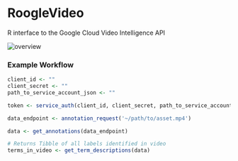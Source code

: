 # RoogleVideo
R interface to the Google Cloud Video Intelligence API


![overview](https://i.imgur.com/lLeEG2R.png)

### Example Workflow

```r
client_id <- ""
client_secret <- ""
path_to_service_account_json <- ""

token <- service_auth(client_id, client_secret, path_to_service_account_json)

data_endpoint <- annotation_request('~/path/to/asset.mp4')

data <- get_annotations(data_endpoint)

# Returns Tibble of all labels identified in video
terms_in_video <- get_term_descriptions(data)
```
